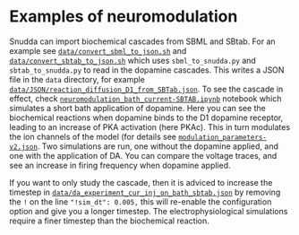 # Examples of neuromodulation

Snudda can import biochemical cascades from SBML and SBtab. For an example see [```data/convert_sbml_to_json.sh```](data/convert_sbml_to_json.sh) and [```data/convert_sbtab_to_json.sh```](data/convert_sbtab_to_json.sh) which uses ```sbml_to_snudda.py``` and ```sbtab_to_snudda.py``` to read in the dopamine cascades. This writes a JSON file in the ```data``` directory, for example [```data/JSON/reaction_diffusion_D1_from_SBTab.json```](data/JSON/reaction_diffusion_D1_from_SBTab.json). To see the cascade in effect, check [```neuromodulation_bath_current-SBTAB.ipynb```](neuromodulation_bath_current-SBTAB.ipynb) notebook which simulates a short bath application of dopamine. Here you can see the biochemical reactions when dopamine binds to the D1 dopamine receptor, leading to an increase of PKA activation (here PKAc). This in turn modulates the ion channels of the model (for details see [```modulation_parameters-v2.json```](modulation_parameters-v2.json). Two simulations are run, one without the dopamine applied, and one with the application of DA. You can compare the voltage traces, and see an increase in firing frequency when dopamine applied.

If you want to only study the cascade, then it is adviced to increase the timestep in [```data/da_experiment_cur_inj_on_bath_sbtab.json```](data/da_experiment_cur_inj_on_bath_sbtab.json) by removing the ```!``` on the line ```"!sim_dt": 0.005,``` this will re-enable the configuration option and give you a longer timestep. The electrophysiological simulations require a finer timestep than the biochemical reaction.



